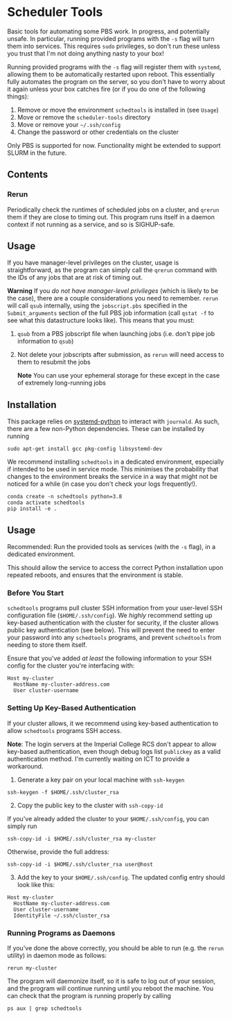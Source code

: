 # Scheduler Tools

Basic tools for automating some PBS work. In progress, and potentially unsafe. In particular, running provided 
programs with the `-s` flag will turn them into services. This requires `sudo` privileges, so don't run these unless
you trust that I'm not doing anything nasty to your box!

Running provided programs with the `-s` flag will register them with `systemd`, allowing them to be automatically 
restarted upon reboot. This essentially fully automates the program on the server, so you don't have to worry about 
it again unless your box catches fire (or if you do one of the following things):

1. Remove or move the environment `schedtools` is installed in (see `Usage`)
2. Move or remove the `scheduler-tools` directory
3. Move or remove your `~/.ssh/config`
4. Change the password or other credentials on the cluster

Only PBS is supported for now. Functionality might be extended to support SLURM in the future.

## Contents

### Rerun

Periodically check the runtimes of scheduled jobs on a cluster, and `qrerun` them if they are close to timing out.
This program runs itself in a daemon context if not running as a service, and so is SIGHUP-safe.

## Usage

If you have manager-level privileges on the cluster, usage is straightforward, as the program can simply call the `qrerun`
command with the IDs of any jobs that are at risk of timing out. 

**Warning**
If you *do not have manager-level privileges* (which is likely to be the case), there are a couple considerations you need
to remember. `rerun` will call `qsub` internally, using the `jobscript.pbs` specified in the `Submit_arguments` section of the full
PBS job information (call `qstat -f` to see what this datastructure looks like). This means that you must:

1. `qsub` from a PBS jobscript file when launching jobs (i.e. don't pipe job information to `qsub`)
2. Not delete your jobscripts after submission, as `rerun` will need access to them to resubmit the jobs

    **Note** You can use your ephemeral storage for these except in the case of extremely long-running jobs

## Installation

This package relies on [systemd-python](https://pypi.org/project/systemd-python/) to interact with `journald`. As such,
there are a few non-Python dependencies. These can be installed by running

```
sudo apt-get install gcc pkg-config libsystemd-dev
```

We recommend installing `schedtools` in a dedicated environment, especially if intended to be used in service mode. 
This minimises the probability that changes to the environment breaks the service in a way that might not be noticed 
for a while (in case you don't check your logs frequently!).

```
conda create -n schedtools python=3.8
conda activate schedtools
pip install -e .
```


## Usage

Recommended: Run the provided tools as services (with the `-s` flag), in a dedicated environment.

This should allow the service to access the correct Python installation upon repeated reboots, and ensures that
the environment is stable.

### Before You Start

`schedtools` programs pull cluster SSH information from your user-level SSH configuration file (`$HOME/.ssh/config`). 
We *highly* recommend setting up key-based authentication with the cluster for security, if the cluster allows public key
authentication (see below). This will prevent the need to enter your password into any `schedtools` programs, and 
prevent `schedtools` from needing to store them itself.

Ensure that you've added *at least* the following information to your SSH config for the cluster you're interfacing with:

```
Host my-cluster
  HostName my-cluster-address.com
  User cluster-username
```

### Setting Up Key-Based Authentication

If your cluster allows, it we recommend using key-based authentication to allow `schedtools` programs SSH access.

**Note**: The login servers at the Imperial College RCS don't appear to allow key-based authentication, even though debug logs
list `publickey` as a valid authentication method. I'm currently waiting on ICT to provide a workaround.

1. Generate a key pair on your local machine with `ssh-keygen`

```
ssh-keygen -f $HOME/.ssh/cluster_rsa
```

2. Copy the public key to the cluster with `ssh-copy-id`

If you've already added the cluster to your `$HOME/.ssh/config`, you can simply run

```
ssh-copy-id -i $HOME/.ssh/cluster_rsa my-cluster
```

Otherwise, provide the full address:

```
ssh-copy-id -i $HOME/.ssh/cluster_rsa user@host
```

3. Add the key to your `$HOME/.ssh/config`. The updated config entry should look like this:

```
Host my-cluster
  HostName my-cluster-address.com
  User cluster-username
  IdentityFile ~/.ssh/cluster_rsa
```

### Running Programs as Daemons

If you've done the above correctly, you should be able to run (e.g. the `rerun` utility) in daemon mode
as follows:

```
rerun my-cluster
```

The program will daemonize itself, so it is safe to log out of your session, and the program will continue running
until you reboot the machine. You can check that the program is running properly by calling

```
ps aux | grep schedtools
```